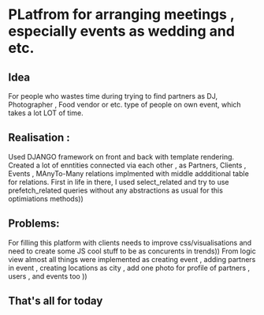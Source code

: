 # PLatfrom for arranging meetings , especially events as wedding and etc.


## Idea 

For people who wastes time during trying to find partners as DJ, Photographer , Food vendor or etc. type of people on own event, which takes a lot LOT of time.

## Realisation :
Used DJANGO framework on front and back with template rendering. Created a lot of enntities connected via each other , as Partners, Clients , Events , MAnyTo-Many relations
implmented with middle addditional table for relations. 
First in life in there, I used select_related and try to use prefetch_related queries without any abstractions as usual for this optimiations methods))


## Problems: 

For filling this platform with clients needs to improve css/visualisations and need to create some JS cool stuff to be as concurents in trends)) 
From logic view almost all things were implemented as creating event , adding partners in event , creating locations as city , add one photo for profile of partners , users , and events too )) 


That's all for today 
---
